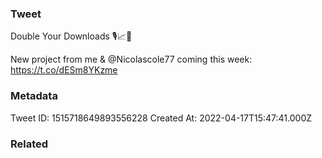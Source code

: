 ### Tweet
Double Your Downloads 🎙📈👀

New project from me &amp; @Nicolascole77 coming this week: https://t.co/dESm8YKzme

### Metadata
Tweet ID: 1515718649893556228
Created At: 2022-04-17T15:47:41.000Z

### Related

